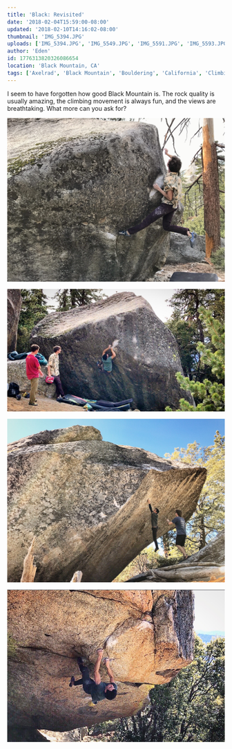 ```yaml
---
title: 'Black: Revisited'
date: '2018-02-04T15:59:00-08:00'
updated: '2018-02-10T14:16:02-08:00'
thumbnail: 'IMG_5394.JPG'
uploads: ['IMG_5394.JPG', 'IMG_5549.JPG', 'IMG_5591.JPG', 'IMG_5593.JPG']
author: 'Eden'
id: 1776313820326086654
location: 'Black Mountain, CA'
tags: ['Axelrad', 'Black Mountain', 'Bouldering', 'California', 'Climbing', 'granite', 'highball']
---
```


I seem to have forgotten how good Black Mountain is. The rock quality is usually amazing, the climbing movement is always fun, and the views are breathtaking. What more can you ask for?

![Joel on Brut Us](uploads/IMG_5394.JPG)

![Itai on Brut Us](uploads/IMG_5549.JPG)

![Itai on Teahupoo](uploads/IMG_5591.JPG)

![Itai on Howl's Moving Castle](uploads/IMG_5593.JPG)
